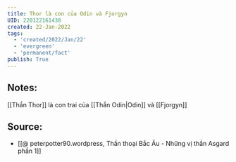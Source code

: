 ```yaml
---
title: Thor là con của Odin và Fjorgyn
UID: 220122161438
created: 22-Jan-2022
tags:
  - 'created/2022/Jan/22'
  - 'evergreen'
  - 'permanent/fact'
publish: True
---
```

## Notes:
[[Thần Thor]] là con trai của [[Thần Odin|Odin]] và [[Fjorgyn]]

## Source:
- [[@ peterpotter90.wordpress, Thần thoại Bắc Âu - Những vị thần Asgard phần 1]]


